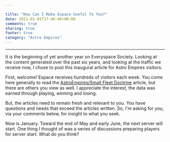 ```yaml
---

title: "How Can I Make Espace Useful To You?"
date: 2011-01-01T17:46:46+00:00
comments: true
sharing: true
footer: true
category: "Astro Empires"
---
```



****
<a name='teaser'></a>
It is the beginning of yet another year on Everyspace Society. Looking at the
content generated over the past six years, and looking at the traffic we
receive now, I chose to post this inaugural article for Astro Empires visitors.

<a name='body'></a>

First, welcome! Espace receives hundreds of visitors each week. You come here
generally to read the [AstroEmpires/Small Fleet Doctrine](/astro-empires/small-fleet-doctrine) article, but there
are others you view as well. I appreciate the interest, the data was earned
through playing, winning and losing.

But, the articles need to remain fresh and relevant to you. You have questions
and needs that exceed the articles written. So, I'm asking for you, via your
comments below, for insight to what you seek.

Now is January. Toward the end of May and early June, the next server will
start. One thing I thought of was a series of discussions preparing players for
server start. What do you think?


